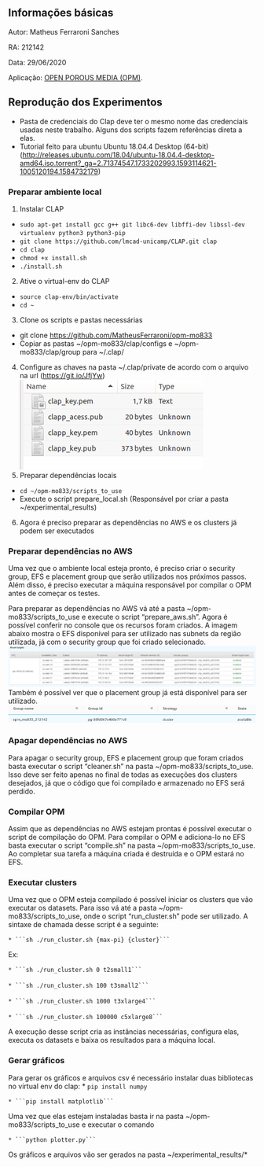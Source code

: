 ## Informações básicas

Autor: Matheus Ferraroni Sanches

RA: 212142

Data: 29/06/2020

Aplicação: <a href="https://opm-project.org/">OPEN POROUS MEDIA (OPM)</a>.



## Reprodução dos Experimentos

* Pasta de credenciais do Clap deve ter o mesmo nome das credenciais usadas neste trabalho. Alguns dos scripts fazem referências direta a elas.
* Tutorial feito para ubuntu Ubuntu 18.04.4 Desktop (64-bit) (http://releases.ubuntu.com/18.04/ubuntu-18.04.4-desktop-amd64.iso.torrent?_ga=2.71374547.1733202993.1593114621-1005120194.1584732179)


### Preparar ambiente local

1. Instalar CLAP
  * ```sudo apt-get install gcc g++ git libc6-dev libffi-dev libssl-dev virtualenv python3 python3-pip```
  * ```git clone https://github.com/lmcad-unicamp/CLAP.git clap```
  * ```cd clap```
  * ```chmod +x install.sh```
  * ```./install.sh```
2. Ative o virtual-env do CLAP
  * ```source clap-env/bin/activate```
  * ```cd ~```
3. Clone os scripts e pastas necessárias
  * git clone https://github.com/MatheusFerraroni/opm-mo833
  * Copiar as pastas ~/opm-mo833/clap/configs e ~/opm-mo833/clap/group para ~/.clap/
4. Configure as chaves na pasta ~/.clap/private de acordo com o arquivo na url (https://git.io/JfjYw)
![alt text](./imgs/private.png "Chaves configuradas")
5. Preparar dependências locais
  * ```cd ~/opm-mo833/scripts_to_use```
  * Execute o script prepare_local.sh (Responsável por criar a pasta ~/experimental_results)
6. Agora é preciso preparar as dependências no AWS e os clusters já podem ser executados

### Preparar dependências no AWS

Uma vez que o ambiente local esteja pronto, é preciso criar o security group, EFS e placement group que serão utilizados nos próximos passos. Além disso, é preciso executar a máquina responsável por compilar o OPM antes de começar os testes.

Para preparar as dependências no AWS vá até a pasta ~/opm-mo833/scripts_to_use e execute o script “prepare_aws.sh”. Agora é possível conferir no console que os recursos foram criados. A imagem abaixo mostra o EFS disponível para ser utilizado nas subnets da região utilizada, já com o security group que foi criado selecionado.
![alt text](./imgs/efs.png "Chaves configuradas")
Também é possível ver que o placement group já está disponível para ser utilizado.
![alt text](./imgs/placement.png "Chaves configuradas")


### Apagar dependências no AWS
Para apagar o security group, EFS e placement group que foram criados basta executar o script “cleaner.sh” na pasta ~/opm-mo833/scripts_to_use. Isso deve ser feito apenas no final de todas as execuções dos clusters desejados, já que o código que foi compilado e armazenado no EFS será perdido.

### Compilar OPM
Assim que as dependências no AWS estejam prontas é possível executar o script de compilação do OPM. Para compilar o OPM e adiciona-lo no EFS basta executar o script “compile.sh” na pasta ~/opm-mo833/scripts_to_use. Ao completar sua tarefa a máquina criada é destruída e o OPM estará no EFS.

### Executar clusters
Uma vez que o OPM esteja compilado é possível iniciar os clusters que vão executar os datasets. Para isso vá até a pasta ~/opm-mo833/scripts_to_use, onde o script “run_cluster.sh” pode ser utilizado. A sintaxe de chamada desse script é a seguinte:

	* ```sh ./run_cluster.sh {max-pi} {cluster}```

Ex:

	* ```sh ./run_cluster.sh 0 t2small1```

	* ```sh ./run_cluster.sh 100 t3small2```

	* ```sh ./run_cluster.sh 1000 t3xlarge4```

	* ```sh ./run_cluster.sh 100000 c5xlarge8```

A execução desse script cria as instâncias necessárias, configura elas, executa os datasets e baixa os resultados para a máquina local.

### Gerar gráficos
Para gerar os gráficos e arquivos csv é necessário instalar duas bibliotecas no virtual env do clap:
	* ```pip install numpy```

	* ```pip install matplotlib```

Uma vez que elas estejam instaladas basta ir na pasta ~/opm-mo833/scripts_to_use e executar o comando

	* ```python plotter.py```
Os gráficos e arquivos vão ser gerados na pasta ~/experimental_results/*

